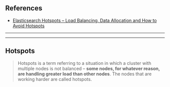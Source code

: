 ## References
- [Elasticsearch Hotspots – Load Balancing, Data Allocation and How to Avoid Hotspots](https://opster.com/guides/elasticsearch/operations/elasticsearch-hotspots-load-balancing/)

---
---

## Hotspots

> Hotspots is a term referring to a situation in which a cluster with multiple nodes is not balanced – **some nodes, for whatever reason, are handling greater load than other nodes**. The nodes that are working harder are called hotspots. 

